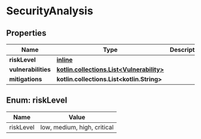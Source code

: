 
# SecurityAnalysis

## Properties
| Name | Type | Description | Notes |
| ------------ | ------------- | ------------- | ------------- |
| **riskLevel** | [**inline**](#RiskLevel) |  |  [optional] |
| **vulnerabilities** | [**kotlin.collections.List&lt;Vulnerability&gt;**](Vulnerability.md) |  |  [optional] |
| **mitigations** | **kotlin.collections.List&lt;kotlin.String&gt;** |  |  [optional] |


<a id="RiskLevel"></a>
## Enum: riskLevel
| Name | Value |
| ---- | ----- |
| riskLevel | low, medium, high, critical |



